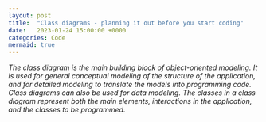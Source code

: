 ```yaml
---
layout: post
title:  "Class diagrams - planning it out before you start coding"
date:   2023-01-24 15:00:00 +0000
categories: Code
mermaid: true
---
```


_The class diagram is the main building block of object-oriented modeling. 
It is used for general conceptual modeling of the structure of the application, and for detailed modeling to translate the models into programming code. 
Class diagrams can also be used for data modeling. 
The classes in a class diagram represent both the main elements, interactions in the application, and the classes to be programmed._

